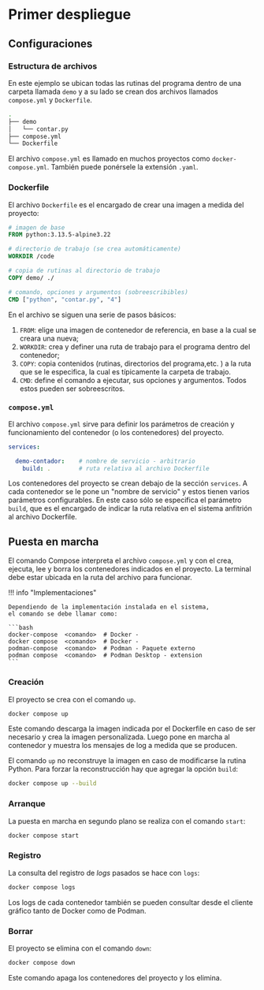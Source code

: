 # Primer despliegue


## Configuraciones

### Estructura de archivos


En este ejemplo se ubican todas las rutinas del programa
dentro de una carpeta llamada `demo`
y a su lado se crean dos archivos llamados `compose.yml` y `Dockerfile`.

```bash title="Arbol de archivos"
.
├── demo
│   └── contar.py
├── compose.yml
└── Dockerfile
```

El archivo `compose.yml`
es llamado en muchos proyectos como `docker-compose.yml`.
También puede ponérsele la extensión `.yaml`.

### Dockerfile

El archivo `Dockerfile` es el encargado de crear una imagen a medida del proyecto:

```Dockerfile title="Dockerfile - básico"
# imagen de base
FROM python:3.13.5-alpine3.22

# directorio de trabajo (se crea automáticamente)
WORKDIR /code

# copia de rutinas al directorio de trabajo
COPY demo/ ./

# comando, opciones y argumentos (sobreescribibles)
CMD ["python", "contar.py", "4"]
``` 

En el archivo se siguen una serie de pasos básicos:

1. `FROM`: elige una imagen de contenedor de referencia,
en base a la cual se creara una nueva;
2. `WORKDIR`: crea y definer una ruta de trabajo 
para el programa
dentro del contenedor;
3. `COPY`: copia contenidos
(rutinas, directorios del programa,etc. )
a la ruta que se le especifica,
la cual es típicamente la carpeta de trabajo.
4. `CMD`: define el comando a ejecutar, sus opciones y argumentos.
Todos estos pueden ser sobreescritos.


### `compose.yml`

El archivo `compose.yml` sirve para definir
los parámetros de creación y funcionamiento
del contenedor (o los contenedores)
del proyecto.


```yaml title="compose.yml - construir imagen"
services:

  demo-contador:    # nombre de servicio - arbitrario
    build: .        # ruta relativa al archivo Dockerfile
```

Los contenedores del proyecto se crean debajo de la sección `services`.
A cada contenedor se le pone un "nombre de servicio"
y estos tienen varios parámetros configurables.
En este caso sólo se especifica el parámetro `build`,
que es el encargado de indicar
la ruta relativa en el sistema anfitrión al archivo Dockerfile.

<!-- 
Algunos de ellos son:

- El parámetro `build` es el encargado de indicar
la ruta relativa en el sistema anfitrión al archivo Dockerfile;
- El parámetro `image` asigna un nombre y una etiqueta de versión a la imagen a crear;
- El parámetro `container_name` asigna un nombre al contenedor.
Este nombre servirá para releer los logs, ordenar su arranque, etc.
 -->


## Puesta en marcha

El comando Compose interpreta el archivo `compose.yml` y con el crea,
ejecuta, lee y borra los contenedores indicados en el proyecto.
La terminal debe estar ubicada en la ruta del archivo para funcionar.

!!! info "Implementaciones"

    Dependiendo de la implementación instalada en el sistema,
    el comando se debe llamar como:

    ```bash
    docker-compose  <comando>  # Docker - 
    docker compose  <comando>  # Docker - 
    podman-compose  <comando>  # Podman - Paquete externo
    podman compose  <comando>  # Podman Desktop - extension
    ```

### Creación

El proyecto se crea con el comando `up`.

```bash
docker compose up
```

Este comando descarga la imagen indicada por el Dockerfile
en caso de ser necesario y crea la imagen personalizada.
Luego pone en marcha al contenedor
y muestra los mensajes de log a medida que se producen.


El comando `up` no reconstruye la imagen en caso de modificarse la rutina Python. Para forzar la reconstrucción hay que agregar la opción `build`:

```bash
docker compose up --build
```

### Arranque

La puesta en marcha en segundo plano se realiza con el comando `start`:

```bash
docker compose start
```

### Registro

La consulta del registro de *logs* pasados se hace con `logs`:

```bash
docker compose logs
```

Los logs de cada contenedor también se pueden consultar desde el cliente gráfico tanto de Docker como de Podman.


### Borrar

El proyecto se elimina con el comando `down`:


```bash
docker compose down
```

Este comando apaga los contenedores del proyecto y los elimina.
